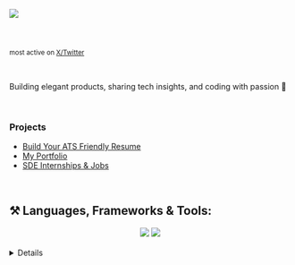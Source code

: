 ![](https://komarev.com/ghpvc/?username=meetanupam)

<br>

<sub>most active on [X/Twitter](https://x.com/theanupamshakya)</sub>

<br>

Building elegant products, sharing tech insights, and coding with passion 🚀

<br>

### Projects

- [Build Your ATS Friendly Resume](https://resumify-official.vercel.app/)
- [My Portfolio](https://anupamshakya.in)
- [SDE Internships & Jobs](https://codevize.com/)

<br>

## ⚒️ Languages, Frameworks & Tools:
<div align="center">
    <img src="https://skillicons.dev/icons?i=java,spring,hibernate,html,css,vscode,github,figma,tailwind,git,vercel" />
    <img src="https://skillicons.dev/icons?i=python,javascript,typescript,firebase,mongodb,c,cpp,mysql,react,express,nextjs" />
</div>

<br>
<details>
<br>
<div>
<img src="./thoughtworks-gif_dribbble.gif" height="290px" align="right" />
  
- 🙋‍♂️ **[My Website](https://anupamshakya.in/)** to learn more about me!
- 🔭 Working on something exciting in tech.
- 🌱 Focused on **Backend Dev** and **DSA**.
- 👯 Open to **Dev project collaborations**.


</div>
<hr>

## ❤ Let's Get Connected:
<div align="center">
  <a href="mailto:ianupamshakya@gmail.com">
    <img src="https://img.shields.io/badge/Gmail-333333?style=for-the-badge&logo=gmail&logoColor=red" />
  </a>
  <a href="https://linkedin.com/in/theanupamshakya" target="_blank">
    <img src="https://img.shields.io/badge/LinkedIn-0077B5?style=for-the-badge&logo=linkedin&logoColor=white" target="_blank" />
  </a>
  <a href="https://anupamshakya.in" target="_blank">
    <img src="https://img.shields.io/badge/Portfolio-FF5722?style=for-the-badge&logo=todoist&logoColor=white" target="_blank" />
  </a>
</div>
